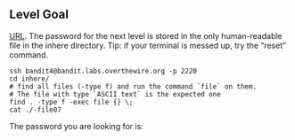 ## Level Goal

[URL](https://overthewire.org/wargames/bandit/bandit5.html).
The password for the next level is stored in the only human-readable file in the inhere directory. Tip: if your terminal is messed up, try the “reset” command.

```shell
ssh bandit4@bandit.labs.overthewire.org -p 2220
cd inhere/
# find all files (-type f) and run the command `file` on them.
# The file with type `ASCII text` is the expected one
find . -type f -exec file {} \;
cat ./-file07
```
The password you are looking for is: <!-- 4oQYVPkxZOOEOO5pTW81FB8j8lxXGUQw -->

